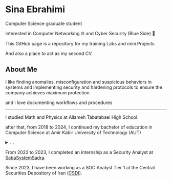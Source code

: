# Sina Ebrahimi

Computer Science graduate student

Interested in Computer Networking 🌐 and Cyber Security (Blue Side) 🔵

This GitHub page is a repository for my training Labs and mini Projects.

And also a place to act as my second CV.

## About Me

I like finding anomalies, misconfiguration and suspicious behaviors in systems and implementing security and hardening protocols to ensure the company achieves maximum protection

and i love documenting workflows and procedures


------------------------------------------------------------------------------------------------------------------------------------------------
I studied Math and Physics at Allameh Tabatabaei High School. 

after that, from 2018 to 2024, I continued my bachelor of education in Computer Science at Amir Kabir University of Technology (AUT)

<details>
<summary>...</summary>
yes 18 to 24 is long enough to get your masters degree but im not that smart
(and also some courses like "human in islam" and "Islamic thought" are hard to pass)
</details>

From 2022 to 2023, I completed an internship as a Security Analyst at [SabaSystemSadra](https://www.ssystems.ir). 

Since 2023, I have been working as a SOC Analyst Tier 1 at the Central Securities Depository of Iran ([CSDI](https://www.csdiran.ir)).













